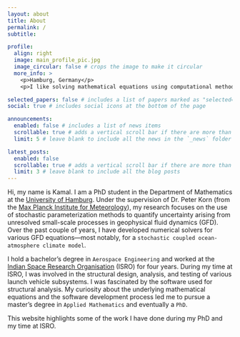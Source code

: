 ```yaml
---
layout: about
title: About
permalink: /
subtitle: 

profile:
  align: right
  image: main_profile_pic.jpg
  image_circular: false # crops the image to make it circular
  more_info: >
    <p>Hamburg, Germany</p>
    <p>I like solving mathematical equations using computational methods!</p>

selected_papers: false # includes a list of papers marked as "selected={true}"
social: true # includes social icons at the bottom of the page

announcements:
  enabled: false # includes a list of news items
  scrollable: true # adds a vertical scroll bar if there are more than 3 news items
  limit: 5 # leave blank to include all the news in the `_news` folder

latest_posts:
  enabled: false
  scrollable: true # adds a vertical scroll bar if there are more than 3 new posts items
  limit: 3 # leave blank to include all the blog posts
---
```


<!-- With a background in `Aerospace Engineering` and a PhD in `Applied Mathematics`, I have spent the last eight years solving complex simulation problems, from modeling geophysical flows to evaluating structural loads on rockets and spacecrafts. -->

Hi, my name is Kamal. I am a PhD student in the Department of Mathematics at the [University of Hamburg](https://www.uni-hamburg.de/en.html). Under the supervision of Dr. Peter Korn (from the [Max Planck Institute for Meteorology](https://mpimet.mpg.de/en/homepage)), my research focuses on the use of stochastic parameterization methods to quantify uncertainty arising from unresolved small-scale processes in geophysical fluid dynamics (GFD). Over the past couple of years, I have developed numerical solvers for various GFD equations—most notably, for a `stochastic coupled ocean-atmosphere climate model`.

I hold a bachelor’s degree in `Aerospace Engineering` and worked at the [Indian Space Research Organisation](https://www.isro.gov.in/) (ISRO) for four years. During my time at ISRO, I was involved in the structural design, analysis, and testing of various launch vehicle subsystems. I was fascinated by the software used for structural analysis. My curiosity about the underlying mathematical equations and the software development process led me to pursue a master’s degree in `Applied Mathematics` and eventually a `PhD`.

This website highlights some of the work I have done during my PhD and my time at ISRO.
